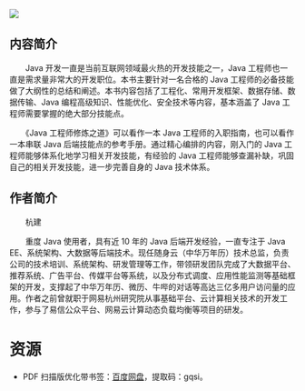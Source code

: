 ![](http://img3m5.ddimg.cn/90/33/25250535-1_u_3.jpg)

## 内容简介

　　Java 开发一直是当前互联网领域最火热的开发技能之一，Java 工程师也一直是需求量非常大的开发职位。本书主要针对一名合格的 Java 工程师的必备技能做了大纲性的总结和阐述。本书内容包括了工程化、常用开发框架、数据存储、数据传输、Java 编程高级知识、性能优化、安全技术等内容，基本涵盖了 Java 工程师需要掌握的绝大部分技能点。

　　《Java 工程师修炼之道》可以看作一本 Java 工程师的入职指南，也可以看作一本串联 Java 后端技能点的参考手册。通过精心编排的内容，刚入门的 Java 工程师能够体系化地学习相关开发技能，有经验的 Java 工程师能够查漏补缺，巩固自己的相关开发技能，进一步完善自身的 Java 技术体系。

## 作者简介

　　杭建

　　重度 Java 使用者，具有近 10 年的 Java 后端开发经验，一直专注于 Java EE、系统架构、大数据等后端技术。现任随身云（中华万年历）技术总监，负责公司的技术培训、系统架构、研发管理等工作，带领研发团队完成了大数据平台、推荐系统、广告平台、传媒平台等系统，以及分布式调度、应用性能监测等基础框架的开发，支撑起了中华万年历、微历、牛哔的对话等高达三亿多用户访问量的应用。作者之前曾就职于网易杭州研究院从事基础平台、云计算相关技术的开发工作，参与了易信公众平台、网易云计算动态负载均衡等项目的研发。

# 资源

* PDF 扫描版优化带书签：[百度网盘](https://pan.baidu.com/s/12f7se7-msV_knrgjGJjpZw)，提取码：gqsi。
